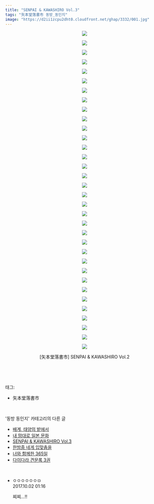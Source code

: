 ```yaml
---
title: "SENPAI & KAWASHIRO Vol.3"
tags: "矢本堂落書市 동방_동인지"
image: "https://d2ii1zcpu2dht0.cloudfront.net/ghap/3332/001.jpg"
---
```

<div class="article">
<p style="text-align: center; clear: none; float: none;"><img src="{{ site.imgserver9 }}/ghap/3332/001.jpg"/></p>
<p style="text-align: center; clear: none; float: none;"><img src="{{ site.imgserver9 }}/ghap/3332/002.jpg"/></p>
<p style="text-align: center; clear: none; float: none;"><img src="{{ site.imgserver9 }}/ghap/3332/003.jpg"/></p>
<p style="text-align: center; clear: none; float: none;"><img src="{{ site.imgserver9 }}/ghap/3332/004.jpg"/></p>
<p style="text-align: center; clear: none; float: none;"><img src="{{ site.imgserver9 }}/ghap/3332/005.jpg"/></p>
<p style="text-align: center; clear: none; float: none;"><img src="{{ site.imgserver9 }}/ghap/3332/006.jpg"/></p>
<p style="text-align: center; clear: none; float: none;"><img src="{{ site.imgserver9 }}/ghap/3332/007.jpg"/></p>
<p style="text-align: center; clear: none; float: none;"><img src="{{ site.imgserver9 }}/ghap/3332/008.jpg"/></p>
<p style="text-align: center; clear: none; float: none;"><img src="{{ site.imgserver9 }}/ghap/3332/009.jpg"/></p>
<p style="text-align: center; clear: none; float: none;"><img src="{{ site.imgserver9 }}/ghap/3332/010.jpg"/></p>
<p style="text-align: center; clear: none; float: none;"><img src="{{ site.imgserver9 }}/ghap/3332/011.jpg"/></p>
<p style="text-align: center; clear: none; float: none;"><img src="{{ site.imgserver9 }}/ghap/3332/012.jpg"/></p>
<p style="text-align: center; clear: none; float: none;"><img src="{{ site.imgserver9 }}/ghap/3332/013.jpg"/></p>
<p style="text-align: center; clear: none; float: none;"><img src="{{ site.imgserver9 }}/ghap/3332/014.jpg"/></p>
<p style="text-align: center; clear: none; float: none;"><img src="{{ site.imgserver9 }}/ghap/3332/015.jpg"/></p>
<p style="text-align: center; clear: none; float: none;"><img src="{{ site.imgserver9 }}/ghap/3332/016.jpg"/></p>
<p style="text-align: center; clear: none; float: none;"><img src="{{ site.imgserver9 }}/ghap/3332/017.jpg"/></p>
<p style="text-align: center; clear: none; float: none;"><img src="{{ site.imgserver9 }}/ghap/3332/018.jpg"/></p>
<p style="text-align: center; clear: none; float: none;"><img src="{{ site.imgserver9 }}/ghap/3332/019.jpg"/></p>
<p style="text-align: center; clear: none; float: none;"><img src="{{ site.imgserver9 }}/ghap/3332/020.jpg"/></p>
<p style="text-align: center; clear: none; float: none;"><img src="{{ site.imgserver9 }}/ghap/3332/021.jpg"/></p>
<p style="text-align: center; clear: none; float: none;"><img src="{{ site.imgserver9 }}/ghap/3332/022.jpg"/></p>
<p style="text-align: center; clear: none; float: none;"><img src="{{ site.imgserver9 }}/ghap/3332/023.jpg"/></p>
<p style="text-align: center; clear: none; float: none;"><img src="{{ site.imgserver9 }}/ghap/3332/024.jpg"/></p>
<p style="text-align: center; clear: none; float: none;"><img src="{{ site.imgserver9 }}/ghap/3332/025.jpg"/></p>
<p style="text-align: center; clear: none; float: none;"><img src="{{ site.imgserver9 }}/ghap/3332/026.jpg"/></p>
<p style="text-align: center; clear: none; float: none;"><img src="{{ site.imgserver9 }}/ghap/3332/027.jpg"/></p>
<p style="text-align: center; clear: none; float: none;"><img src="{{ site.imgserver9 }}/ghap/3332/028.jpg"/></p>
<p style="text-align: center; clear: none; float: none;"><img src="{{ site.imgserver9 }}/ghap/3332/029.jpg"/></p>
<p style="text-align: center; clear: none; float: none;"><img src="{{ site.imgserver9 }}/ghap/3332/030.jpg"/></p>
<p style="text-align: center; clear: none; float: none;"><img src="{{ site.imgserver9 }}/ghap/3332/031.jpg"/></p>
<p style="text-align: center; clear: none; float: none;"><img src="{{ site.imgserver9 }}/ghap/3332/032.jpg"/></p>
<p style="text-align: center; clear: none; float: none;"><img src="{{ site.imgserver9 }}/ghap/3332/033.jpg"/></p>
<p style="text-align: center; clear: none; float: none;"><img src="{{ site.imgserver9 }}/ghap/3332/034.jpg"/></p>
<p style="text-align: center; clear: none; float: none;">[矢本堂落書市] SENPAI &amp; KAWASHIRO Vol.2</p>
<p><br/></p>
</div><br/>
<div class="tagTrail">
<p>태그: </p>
<ul>
<li>矢本堂落書市</li>
</ul>
</div><br/>
<div class="another">
<p>'동방 동인지' 카테고리의 다른 글</p>
<ul>
<li><a href="/ghap_3416">배계, 태양의 밭에서</a></li>
<li><a href="/ghap_3364">내 맘대로 일본 문화</a></li>
<li><a href="/ghap_3332">SENPAI &amp; KAWASHIRO Vol.3</a></li>
<li><a href="/ghap_3331">한밤중 네게 입맞춤을</a></li>
<li><a href="/ghap_3330">너와 함께한 365일</a></li>
<li><a href="/ghap_3329">다이다라 견문록 3권</a></li>
</ul>
</div><br/>
<div class="cb_module cb_fluid">
<div class="cb_wrt cb_profile">
<div class="comment">
<ul>
<li class="cb_thumb_off" id="comment15094717">
<div class="cb_comment_area">
<div class="cb_info_area">
<div class="cb_section">
<span class="cb_nick_name">ㅇㅇㅇㅇㅇㅇㅁ</span>
</div>
<div class="cb_section">
<span class="cb_date">2017.10.02 01:16 </span>
</div>
</div>
<div class="cb_dsc_comment">
<p class="cb_dsc">
											찌찌...!!
										</p>
</div>
</div></li>
</ul>
</div>
</div><!-- commentList close -->
</div><br/>
